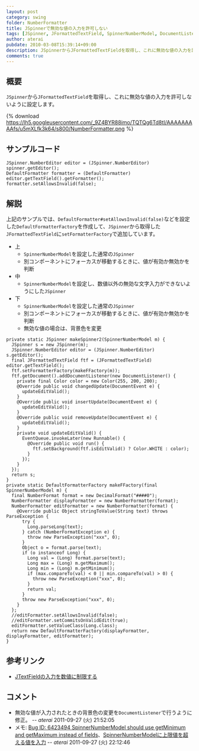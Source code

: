 ```yaml
---
layout: post
category: swing
folder: NumberFormatter
title: JSpinnerで無効な値の入力を許可しない
tags: [JSpinner, JFormattedTextField, SpinnerNumberModel, DocumentListener, NumberFormatter]
author: aterai
pubdate: 2010-03-08T15:39:14+09:00
description: JSpinnerからJFormattedTextFieldを取得し、これに無効な値の入力を許可しないように設定します。
comments: true
---
```

## 概要
`JSpinner`から`JFormattedTextField`を取得し、これに無効な値の入力を許可しないように設定します。

{% download https://lh5.googleusercontent.com/_9Z4BYR88imo/TQTQg6Td8tI/AAAAAAAAAfs/u5mXLfk3k64/s800/NumberFormatter.png %}

## サンプルコード
<pre class="prettyprint"><code>JSpinner.NumberEditor editor = (JSpinner.NumberEditor) spinner.getEditor();
DefaultFormatter formatter = (DefaultFormatter) editor.getTextField().getFormatter();
formatter.setAllowsInvalid(false);
</code></pre>

## 解説
上記のサンプルでは、`DefaultFormatter#setAllowsInvalid(false)`などを設定した`DefaultFormatterFactory`を作成して、`JSpinner`から取得した`JFormattedTextField`に`setFormatterFactory`で追加しています。

- 上
    - `SpinnerNumberModel`を設定した通常の`JSpinner`
    - 別コンポーネントにフォーカスが移動するときに、値が有効か無効かを判断
- 中
    - `SpinnerNumberModel`を設定し、数値以外の無効な文字入力ができないようにした`JSpinner`
- 下
    - `SpinnerNumberModel`を設定した通常の`JSpinner`
    - 別コンポーネントにフォーカスが移動するときに、値が有効か無効かを判断
    - 無効な値の場合は、背景色を変更

<!-- dummy comment line for breaking list -->

<pre class="prettyprint"><code>private static JSpinner makeSpinner2(SpinnerNumberModel m) {
  JSpinner s = new JSpinner(m);
  JSpinner.NumberEditor editor = (JSpinner.NumberEditor) s.getEditor();
  final JFormattedTextField ftf = (JFormattedTextField) editor.getTextField();
  ftf.setFormatterFactory(makeFFactory(m));
  ftf.getDocument().addDocumentListener(new DocumentListener() {
    private final Color color = new Color(255, 200, 200);
    @Override public void changedUpdate(DocumentEvent e) {
      updateEditValid();
    }
    @Override public void insertUpdate(DocumentEvent e) {
      updateEditValid();
    }
    @Override public void removeUpdate(DocumentEvent e) {
      updateEditValid();
    }
    private void updateEditValid() {
      EventQueue.invokeLater(new Runnable() {
        @Override public void run() {
          ftf.setBackground(ftf.isEditValid() ? Color.WHITE : color);
        }
      });
    }
  });
  return s;
}
private static DefaultFormatterFactory makeFFactory(final SpinnerNumberModel m) {
  final NumberFormat format = new DecimalFormat("####0");
  NumberFormatter displayFormatter = new NumberFormatter(format);
  NumberFormatter editFormatter = new NumberFormatter(format) {
    @Override public Object stringToValue(String text) throws ParseException {
      try {
        Long.parseLong(text);
      } catch (NumberFormatException e) {
        throw new ParseException("xxx", 0);
      }
      Object o = format.parse(text);
      if (o instanceof Long) {
        Long val = (Long) format.parse(text);
        Long max = (Long) m.getMaximum();
        Long min = (Long) m.getMinimum();
        if (max.compareTo(val) &lt; 0 || min.compareTo(val) &gt; 0) {
          throw new ParseException("xxx", 0);
        }
        return val;
      }
      throw new ParseException("xxx", 0);
    }
  };
  //editFormatter.setAllowsInvalid(false);
  //editFormatter.setCommitsOnValidEdit(true);
  editFormatter.setValueClass(Long.class);
  return new DefaultFormatterFactory(displayFormatter, displayFormatter, editFormatter);
}
</code></pre>

## 参考リンク
- [JTextFieldの入力を数値に制限する](http://ateraimemo.com/Swing/NumericTextField.html)

<!-- dummy comment line for breaking list -->

## コメント
- 無効な値が入力されたときの背景色の変更を`DocumentListener`で行うように修正。 -- *aterai* 2011-09-27 (火) 21:52:05
- メモ: [Bug ID: 6423494 SpinnerNumberModel should use getMinimum and getMaximum instead of fields](http://bugs.java.com/bugdatabase/view_bug.do?bug_id=6423494)、[SpinnerNumberModelに上限値を超える値を入力](http://ateraimemo.com/Swing/SpinnerNumberModel.html) -- *aterai* 2011-09-27 (火) 22:12:46

<!-- dummy comment line for breaking list -->
